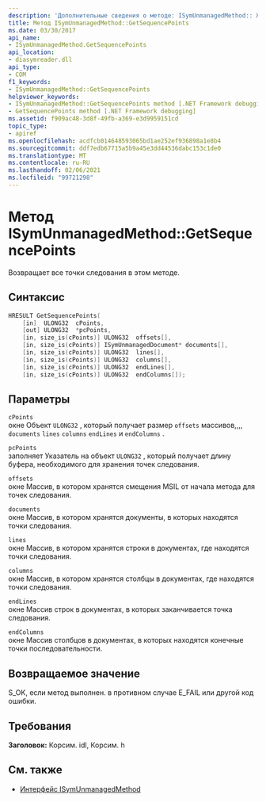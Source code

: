 ```yaml
---
description: 'Дополнительные сведения о методе: ISymUnmanagedMethod:: Жетсекуенцепоинтс'
title: Метод ISymUnmanagedMethod::GetSequencePoints
ms.date: 03/30/2017
api_name:
- ISymUnmanagedMethod.GetSequencePoints
api_location:
- diasymreader.dll
api_type:
- COM
f1_keywords:
- ISymUnmanagedMethod::GetSequencePoints
helpviewer_keywords:
- ISymUnmanagedMethod::GetSequencePoints method [.NET Framework debugging]
- GetSequencePoints method [.NET Framework debugging]
ms.assetid: f909ac48-3d8f-49fb-a369-e3d9959151cd
topic_type:
- apiref
ms.openlocfilehash: acdfcb014648593065bd1ae252ef936898a1e8b4
ms.sourcegitcommit: ddf7edb67715a5b9a45e3dd44536dabc153c1de0
ms.translationtype: MT
ms.contentlocale: ru-RU
ms.lasthandoff: 02/06/2021
ms.locfileid: "99721298"
---
```

# <a name="isymunmanagedmethodgetsequencepoints-method"></a>Метод ISymUnmanagedMethod::GetSequencePoints

Возвращает все точки следования в этом методе.  
  
## <a name="syntax"></a>Синтаксис  
  
```cpp  
HRESULT GetSequencePoints(  
    [in]  ULONG32  cPoints,  
    [out] ULONG32  *pcPoints,  
    [in, size_is(cPoints)] ULONG32  offsets[],  
    [in, size_is(cPoints)] ISymUnmanagedDocument* documents[],  
    [in, size_is(cPoints)] ULONG32  lines[],  
    [in, size_is(cPoints)] ULONG32  columns[],  
    [in, size_is(cPoints)] ULONG32  endLines[],  
    [in, size_is(cPoints)] ULONG32  endColumns[]);  
```  
  
## <a name="parameters"></a>Параметры  

 `cPoints`  
 окне Объект `ULONG32` , который получает размер `offsets` массивов,,,, `documents` `lines` `columns` `endLines` и `endColumns` .  
  
 `pcPoints`  
 заполняет Указатель на объект `ULONG32` , который получает длину буфера, необходимого для хранения точек следования.  
  
 `offsets`  
 окне Массив, в котором хранятся смещения MSIL от начала метода для точек следования.  
  
 `documents`  
 окне Массив, в котором хранятся документы, в которых находятся точки следования.  
  
 `lines`  
 окне Массив, в котором хранятся строки в документах, где находятся точки следования.  
  
 `columns`  
 окне Массив, в котором хранятся столбцы в документах, где находятся точки следования.  
  
 `endLines`  
 окне Массив строк в документах, в которых заканчивается точка следования.  
  
 `endColumns`  
 окне Массив столбцов в документах, в которых находятся конечные точки последовательности.  
  
## <a name="return-value"></a>Возвращаемое значение  

 S_OK, если метод выполнен. в противном случае E_FAIL или другой код ошибки.  
  
## <a name="requirements"></a>Требования  

 **Заголовок:** Корсим. idl, Корсим. h  
  
## <a name="see-also"></a>См. также

- [Интерфейс ISymUnmanagedMethod](isymunmanagedmethod-interface.md)
